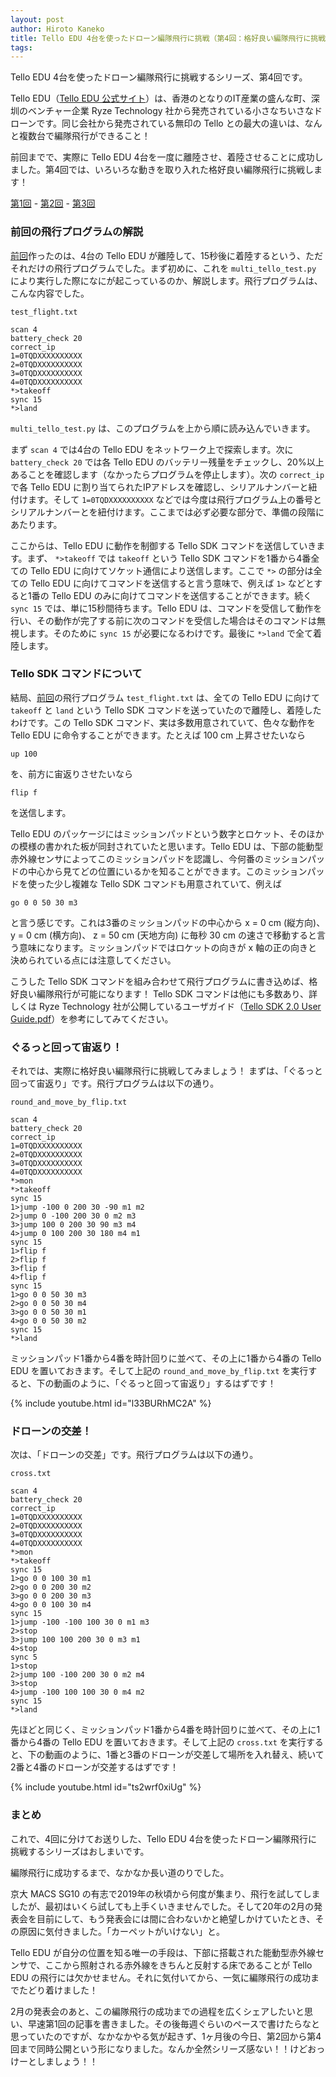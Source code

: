```yaml
---
layout: post
author: Hiroto Kaneko
title: Tello EDU 4台を使ったドローン編隊飛行に挑戦（第4回：格好良い編隊飛行に挑戦！！）
tags:
---
```

Tello EDU 4台を使ったドローン編隊飛行に挑戦するシリーズ、第4回です。

Tello EDU（[Tello EDU 公式サイト](https://www.ryzerobotics.com/jp/tello-edu)）は、香港のとなりのIT産業の盛んな町、深圳のベンチャー企業 Ryze Technology 社から発売されている小さなちいさなドローンです。同じ会社から発売されている無印の Tello との最大の違いは、なんと複数台で編隊飛行ができること！

前回までで、実際に Tello EDU 4台を一度に離陸させ、着陸させることに成功しました。第4回では、いろいろな動きを取り入れた格好良い編隊飛行に挑戦します！

[第1回](https://ku-macs-com.github.io/2020/02/20/MultiTelloPart1.html) - [第2回](https://ku-macs-com.github.io/2020/03/25/MultiTelloPart2.html) - [第3回](https://ku-macs-com.github.io/2020/03/25/MultiTelloPart3.html)

### 前回の飛行プログラムの解説

[前回](https://ku-macs-com.github.io/2020/03/25/MultiTelloPart3.html)作ったのは、4台の Tello EDU が離陸して、15秒後に着陸するという、ただそれだけの飛行プログラムでした。まず初めに、これを `multi_tello_test.py` により実行した際になにが起こっているのか、解説します。飛行プログラムは、こんな内容でした。

`test_flight.txt`
```
scan 4 
battery_check 20
correct_ip
1=0TQDXXXXXXXXXX
2=0TQDXXXXXXXXXX
3=0TQDXXXXXXXXXX
4=0TQDXXXXXXXXXX
*>takeoff
sync 15
*>land
```

`multi_tello_test.py` は、このプログラムを上から順に読み込んでいきます。

まず `scan 4` では4台の Tello EDU をネットワーク上で探索します。次に `battery_check 20` では各 Tello EDU のバッテリー残量をチェックし、20%以上あることを確認します（なかったらプログラムを停止します）。次の `correct_ip` で各 Tello EDU に割り当てられたIPアドレスを確認し、シリアルナンバーと紐付けます。そして `1=0TQDXXXXXXXXXX` などでは今度は飛行プログラム上の番号とシリアルナンバーとを紐付けます。ここまでは必ず必要な部分で、準備の段階にあたります。

ここからは、Tello EDU に動作を制御する Tello SDK コマンドを送信していきます。まず、 `*>takeoff` では `takeoff` という Tello SDK コマンドを1番から4番全ての Tello EDU に向けてソケット通信により送信します。ここで `*>` の部分は全ての Tello EDU に向けてコマンドを送信すると言う意味で、例えば `1>` などとすると1番の Tello EDU のみに向けてコマンドを送信することができます。続く `sync 15` では、単に15秒間待ちます。Tello EDU は、コマンドを受信して動作を行い、その動作が完了する前に次のコマンドを受信した場合はそのコマンドは無視します。そのために `sync 15` が必要になるわけです。最後に `*>land` で全て着陸します。

### Tello SDK コマンドについて

結局、[前回](https://ku-macs-com.github.io/2020/03/25/MultiTelloPart3.html)の飛行プログラム `test_flight.txt` は、全ての Tello EDU に向けて `takeoff` と `land` という Tello SDK コマンドを送っていたので離陸し、着陸したわけです。この Tello SDK コマンド、実は多数用意されていて、色々な動作を Tello EDU に命令することができます。たとえば 100 cm 上昇させたいなら

`up 100`

を、前方に宙返りさせたいなら

`flip f`

を送信します。

Tello EDU のパッケージにはミッションパッドという数字とロケット、そのほかの模様の書かれた板が同封されていたと思います。Tello EDU は、下部の能動型赤外線センサによってこのミッションパッドを認識し、今何番のミッションパッドの中心から見てどの位置にいるかを知ることができます。このミッションパッドを使った少し複雑な Tello SDK コマンドも用意されていて、例えば

`go 0 0 50 30 m3`

と言う感じです。これは3番のミッションパッドの中心から x = 0 cm (縦方向)、 y = 0 cm (横方向)、 z = 50 cm (天地方向) に毎秒 30 cm の速さで移動すると言う意味になります。ミッションパッドではロケットの向きが x 軸の正の向きと決められている点には注意してください。

こうした Tello SDK コマンドを組み合わせて飛行プログラムに書き込めば、格好良い編隊飛行が可能になります！ Tello SDK コマンドは他にも多数あり、詳しくは Ryze Technology 社が公開しているユーザガイド（[Tello SDK 2.0 User Guide.pdf](https://dl-cdn.ryzerobotics.com/downloads/Tello/Tello%20SDK%202.0%20User%20Guide.pdf)）を参考にしてみてください。

### ぐるっと回って宙返り！

それでは、実際に格好良い編隊飛行に挑戦してみましょう！ まずは、「ぐるっと回って宙返り」です。飛行プログラムは以下の通り。

`round_and_move_by_flip.txt`
```
scan 4
battery_check 20
correct_ip
1=0TQDXXXXXXXXXX
2=0TQDXXXXXXXXXX
3=0TQDXXXXXXXXXX
4=0TQDXXXXXXXXXX
*>mon
*>takeoff
sync 15
1>jump -100 0 200 30 -90 m1 m2
2>jump 0 -100 200 30 0 m2 m3
3>jump 100 0 200 30 90 m3 m4
4>jump 0 100 200 30 180 m4 m1
sync 15
1>flip f
2>flip f
3>flip f
4>flip f
sync 15
1>go 0 0 50 30 m3
2>go 0 0 50 30 m4
3>go 0 0 50 30 m1
4>go 0 0 50 30 m2
sync 15
*>land
```

ミッションパッド1番から4番を時計回りに並べて、その上に1番から4番の Tello EDU を置いておきます。そして上記の `round_and_move_by_flip.txt` を実行すると、下の動画のように、「ぐるっと回って宙返り」するはずです！

{% include youtube.html id="l33BURhMC2A" %}

### ドローンの交差！

次は、「ドローンの交差」です。飛行プログラムは以下の通り。

`cross.txt`
```
scan 4
battery_check 20
correct_ip
1=0TQDXXXXXXXXXX
2=0TQDXXXXXXXXXX
3=0TQDXXXXXXXXXX
4=0TQDXXXXXXXXXX
*>mon
*>takeoff
sync 15
1>go 0 0 100 30 m1
2>go 0 0 200 30 m2
3>go 0 0 200 30 m3
4>go 0 0 100 30 m4
sync 15
1>jump -100 -100 100 30 0 m1 m3
2>stop
3>jump 100 100 200 30 0 m3 m1
4>stop
sync 5
1>stop
2>jump 100 -100 200 30 0 m2 m4
3>stop
4>jump -100 100 100 30 0 m4 m2
sync 15
*>land
```

先ほどと同じく、ミッションパッド1番から4番を時計回りに並べて、その上に1番から4番の Tello EDU を置いておきます。そして上記の `cross.txt` を実行すると、下の動画のように、1番と3番のドローンが交差して場所を入れ替え、続いて2番と4番のドローンが交差するはずです！

{% include youtube.html id="ts2wrf0xiUg" %}

### まとめ

これで、4回に分けてお送りした、Tello EDU 4台を使ったドローン編隊飛行に挑戦するシリーズはおしまいです。

編隊飛行に成功するまで、なかなか長い道のりでした。

京大 MACS SG10 の有志で2019年の秋頃から何度が集まり、飛行を試してしましたが、最初はいくら試しても上手くいきませんでした。そして20年の2月の発表会を目前にして、もう発表会には間に合わないかと絶望しかけていたとき、その原因に気付きました。「カーペットがいけない」と。

Tello EDU が自分の位置を知る唯一の手段は、下部に搭載された能動型赤外線センサで、ここから照射される赤外線をきちんと反射する床であることが Tello EDU の飛行には欠かせません。それに気付いてから、一気に編隊飛行の成功までたどり着けました！

2月の発表会のあと、この編隊飛行の成功までの過程を広くシェアしたいと思い、早速第1回の記事を書きました。その後毎週ぐらいのペースで書けたらなと思っていたのですが、なかなかやる気が起きず、1ヶ月後の今日、第2回から第4回まで同時公開という形になりました。なんか全然シリーズ感ない！！けどおっけーとしましょう！！
